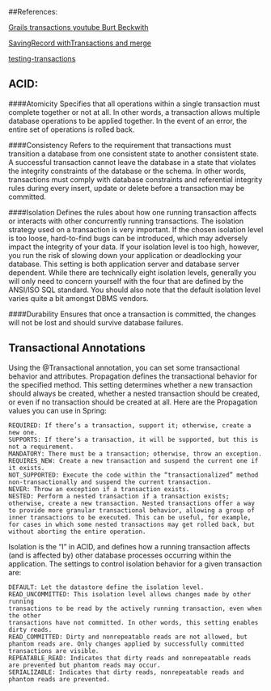 ##References:

[Grails transactions youtube Burt Beckwith](https://www.youtube.com/watch?v=JNey9T--rLE)

[SavingRecord withTransactions and merge ](https://github.com/vahidhedayati/documentation/blob/master/grails/saveRecord.md)

[testing-transactions](https://github.com/vahidhedayati/test-transactions)



## ACID:


####Atomicity 
Specifies that all operations within a single transaction must complete together or not at all. In other words, a transaction allows multiple database operations to be applied together. In the event of an error, the entire set of operations is rolled back.


####Consistency 
Refers to the requirement that transactions must transition a database from one consistent state to another consistent state. A successful transaction cannot leave the database in a state that violates the integrity constraints of the database or the schema. In other words, transactions must comply with database constraints and referential integrity rules during every insert, update or delete before a transaction may be committed.


####Isolation 
Defines the rules about how one running transaction affects or interacts with other concurrently running transactions. The isolation strategy used on a transaction is very important. If the chosen isolation level is too loose, hard-to-find bugs can be introduced, which may adversely impact the integrity of your data. If your isolation level is too high, however, you run the risk of slowing down your application or deadlocking your database. This setting is both application server and database server dependent. While there are technically eight isolation levels, generally you will only need to concern yourself with the four that are defined by the ANSI/ISO SQL standard. You should also note that the default isolation level varies quite a bit amongst DBMS vendors.


####Durability 
Ensures that once a transaction is committed, the changes will not be lost and should survive database failures.




## Transactional Annotations

Using the @Transactional annotation, you can set some transactional behavior and attributes. Propagation defines the transactional behavior for the specified method. This setting determines whether a new transaction should always be created, whether a nested transaction should be created, or even if no transaction should be created at all. Here are the Propagation values you can use in Spring: 
```
REQUIRED: If there’s a transaction, support it; otherwise, create a new one.
SUPPORTS: If there’s a transaction, it will be supported, but this is not a requirement.
MANDATORY: There must be a transaction; otherwise, throw an exception.
REQUIRES_NEW: Create a new transaction and suspend the current one if it exists.
NOT_SUPPORTED: Execute the code within the “transactionalized” method non-transactionally and suspend the current transaction.
NEVER: Throw an exception if a transaction exists.
NESTED: Perform a nested transaction if a transaction exists; otherwise, create a new transaction. Nested transactions offer a way to provide more granular transactional behavior, allowing a group of inner transactions to be executed. This can be useful, for example, for cases in which some nested transactions may get rolled back, but without aborting the entire operation. 
```

Isolation is the “I” in ACID, and defines how a running transaction affects (and is affected by) other database processes occurring within the application. The settings to control isolation behavior for a given transaction are:
```
DEFAULT: Let the datastore define the isolation level.
READ_UNCOMMITTED: This isolation level allows changes made by other running
transactions to be read by the actively running transaction, even when the other
transactions have not committed. In other words, this setting enables dirty reads.
READ_COMMITTED: Dirty and nonrepeatable reads are not allowed, but phantom reads are. Only changes applied by successfully committed transactions are visible.
REPEATABLE_READ: Indicates that dirty reads and nonrepeatable reads are prevented but phantom reads may occur.
SERIALIZABLE: Indicates that dirty reads, nonrepeatable reads and phantom reads are prevented.
```
